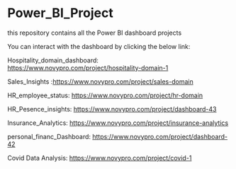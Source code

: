 # Power_BI_Project
this repository contains all the Power BI dashboard projects

You can interact with the dashboard by clicking the below link:

Hospitality_domain_dashboard: https://www.novypro.com/project/hospitality-domain-1

Sales_Insights :https://www.novypro.com/project/sales-domain


HR_employee_status: https://www.novypro.com/project/hr-domain


HR_Pesence_insights: https://www.novypro.com/project/dashboard-43

Insurance_Analytics: https://www.novypro.com/project/insurance-analytics

personal_financ_Dashboard: https://www.novypro.com/project/dashboard-42

Covid Data Analysis: https://www.novypro.com/project/covid-1

